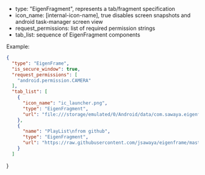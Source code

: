 * type: "EigenFragment", represents a tab/fragment specification 
* icon_name: [internal-icon-name], true disables screen snapshots and android task-manager screen view
* request_permissions: list of required permission strings 
* tab_list: sequence of EigenFragment components

Example:
```json  
{
  "type": "EigenFrame",
  "is_secure_window": true,
  "request_permissions": [
    "android.permission.CAMERA"
  ],
  "tab_list": [
    {
      "icon_name": "ic_launcher.png",
      "type": "EigenFragment",
      "url": "file:///storage/emulated/0/Android/data/com.sawaya.eigenframe/files/playlist.json"
    },
    {
      "name": "PlayList\nfrom github",
      "type": "EigenFragment",
      "url": "https://raw.githubusercontent.com/jsawaya/eigenframe/master/web/frames/playlist.json"
    }
  ]
```
}